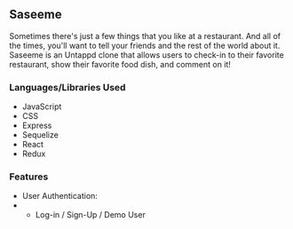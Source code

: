## Saseeme

Sometimes there's just a few things that you like at a restaurant. And all of the times, you'll want to tell your friends and the rest of the world about it. Saseeme is an Untappd clone that allows users to check-in to their favorite restaurant, show their favorite food dish, and comment on it!

### Languages/Libraries Used
- JavaScript
- CSS
- Express
- Sequelize
- React
- Redux

### Features
 - User Authentication:
 - - Log-in / Sign-Up / Demo User
